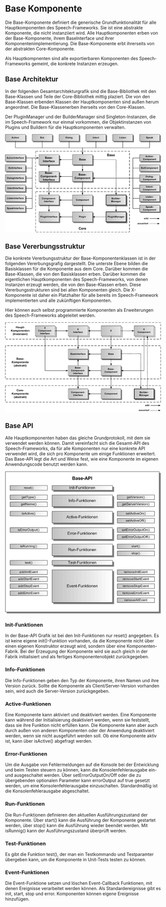 # Base Komponente

Die Base-Komponente definiert die generische Grundfunktionalität für alle Hauptkomponenten des Speech-Frameworks. Sie ist eine abstrakte Komponente, die nicht instanziiert wird. Alle Hauptkomponenten erben von der Base-Komponente, ihrem BaseInterface und ihrer Komponentenimplementierung. Die Base-Komponente erbt ihrerseits von der abstrakten Core-Komponente.

Als Hauptkompnenten sind alle exportierbaren Komponenten des Speech-Frameworks gemeint, die konkrete Instanzen erzeugen. 


## Base Architektur

In der folgenden Gesamtarchitekturgrafik sind die Base-Bibliothek mit den Base-Klassen und Teile der Core-Bibliothek mittig plaziert. Die von den Base-Klassen erbenden Klassen der Hauptkomponenten sind außen herum angeordnet. Die Base-Klassenerben iherseits von den Core-Klassen. 

Der PluginManager und der BuilderManager sind Singleton-Instanzen, die im Speech-Framework nur einmal vorkommen, die Objektinstanzen von Plugins und Buildern für die Hauptkomponenten verwalten.


![Gesamtarchitektur](./Base-1.gif)


## Base Vererbungsstruktur

Die konkrete Vererbungsstruktur der Base-Komponentenklassen ist in der folgenden Vererbungsgrafig dargestellt. Die unterste Ebene bilden die Basisklassen für die Komponente aus dem Core. Darüber kommen die Base-Klassen, die von den Basisklassen erben. Darüber kommen die eigentlichen Hauptkomponenten des Speech-Frameworks, von denen Instanzen erzeugt werden, die von den Base-Klassen erben. Diese Vererbungsstrukturen sind bei allen Komponenten gleich. Die X-Komponente ist daher ein Platzhalter für alle bereits im Speech-Framework implementierten und alle zukünftigen Komponenten. 

Hier können auch selbst programmierte Komponenten als Erweiterungen des Speech-Frameworks abgeleitet werden.

![Komponentenstruktur](./Base-2.gif)


## Base API

Alle Hauptkomponenten haben das gleiche Grundprotokoll, mit dem sie verwendet werden können. Damit vereinfacht sich die Gesamt-API des Speech-Frameworks, da für alle Komponenten nur eine konkrete API verwendet wird, die sich pro Komponente um einige Funktionen erweitert. Das Base-API legt die Art und Weise fest, wie eine Komponente im eigenen Anwendungscode benutzt werden kann.    

![Base-API](./Base-3.gif)


### Init-Funktionen

In der Base-API Grafik ist bei den Init-Funktionen nur reset() angegeben. Es ist keine eigene init()-Funktion vorhanden, da die Komponente nicht über einen eigenen Konstruktor erzeugt wird, sondern über eine Komponenten-Fabrik. Bei der Erzeugung der Komponente wird sie auch gleich in der Fabrik initialisiert und als fertiges Komponentenobjekt zurückgegeben.


### Info-Funktionen

Die Info-Funktionen geben den Typ der Komponente, ihren Namen und ihre Version zurück. Sollte die Komponente als Client/Server-Version vorhanden sein, wird auch die Server-Version zurückgegeben. 


### Active-Funktionen

Eine Komponente kann aktiviert und deaktiviert werden. Eine Komponente kann während der Initialisierung deaktiviert werden, wenn sie feststellt, dass sie ihre Funktion nicht erfüllen kann. Die Komponente kann aber auch durch außen von anderen Komponenten oder der Anwendung deaktiviert werden, wenn sie nicht ausgeführt werden soll. Ob eine Komponente aktiv ist, kann über isActive() abgefragt werden.


### Error-Funktionen

Um die Ausgabe von Fehlermeldungen auf die Konsole bei der Entwicklung und beim Testen steuern zu können, kann die Konsolenfehlerausgabe ein- und ausgeschaltet werden. Über setErrorOutputOn/Off oder die zu übergebenden optionalen Parameter kann errorOutput auf true gesetzt werden, um eine Konsolenfehlerausgabe einzuschalten. Standardmäßig ist die Konsolenfehlerausgabe abgeschaltet.


### Run-Funktionen

Die Run-Funktionen definieren den aktuellen Ausführungszustand der Komponente. Über start() kann die Ausführung der Komponente gestartet werden, über stop() kann die Ausführung wieder beendet werden. Mit isRunnig() kann der Ausführungszustand überprüft werden.


### Test-Funktionen

Es gibt die Funktion test(), der man ein Testkommando und Testparamter übergeben kann, um die Komponente in Unit-Tests testen zu können.


### Event-Funktionen

Die Event-Funktione setzen und löschen Event-Callback Funktionen, mit denen Ereignisse verarbeitet werden können. Als Standardereignisse gibt es init, start, stop und error. Komponenten können eigene Ereignisse hinzufügen.
